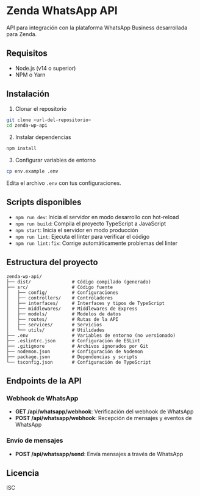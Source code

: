 # Zenda WhatsApp API

API para integración con la plataforma WhatsApp Business desarrollada para Zenda.

## Requisitos

- Node.js (v14 o superior)
- NPM o Yarn

## Instalación

1. Clonar el repositorio

```bash
git clone <url-del-repositorio>
cd zenda-wp-api
```

2. Instalar dependencias

```bash
npm install
```

3. Configurar variables de entorno

```bash
cp env.example .env
```

Edita el archivo `.env` con tus configuraciones.

## Scripts disponibles

- `npm run dev`: Inicia el servidor en modo desarrollo con hot-reload
- `npm run build`: Compila el proyecto TypeScript a JavaScript
- `npm start`: Inicia el servidor en modo producción
- `npm run lint`: Ejecuta el linter para verificar el código
- `npm run lint:fix`: Corrige automáticamente problemas del linter

## Estructura del proyecto

```
zenda-wp-api/
├── dist/               # Código compilado (generado)
├── src/                # Código fuente
│   ├── config/         # Configuraciones
│   ├── controllers/    # Controladores
│   ├── interfaces/     # Interfaces y tipos de TypeScript
│   ├── middlewares/    # Middlewares de Express
│   ├── models/         # Modelos de datos
│   ├── routes/         # Rutas de la API
│   ├── services/       # Servicios
│   └── utils/          # Utilidades
├── .env                # Variables de entorno (no versionado)
├── .eslintrc.json      # Configuración de ESLint
├── .gitignore          # Archivos ignorados por Git
├── nodemon.json        # Configuración de Nodemon
├── package.json        # Dependencias y scripts
└── tsconfig.json       # Configuración de TypeScript
```

## Endpoints de la API

### Webhook de WhatsApp

- **GET /api/whatsapp/webhook**: Verificación del webhook de WhatsApp
- **POST /api/whatsapp/webhook**: Recepción de mensajes y eventos de WhatsApp

### Envío de mensajes

- **POST /api/whatsapp/send**: Envía mensajes a través de WhatsApp

## Licencia

ISC
